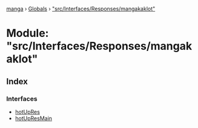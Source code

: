 [manga](../README.md) › [Globals](../globals.md) › ["src/Interfaces/Responses/mangakaklot"](_src_interfaces_responses_mangakaklot_.md)

# Module: "src/Interfaces/Responses/mangakaklot"

## Index

### Interfaces

* [hotUpRes](../interfaces/_src_interfaces_responses_mangakaklot_.hotupres.md)
* [hotUpResMain](../interfaces/_src_interfaces_responses_mangakaklot_.hotupresmain.md)
